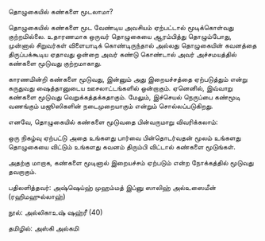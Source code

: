 தொழுகையில் கண்களை மூடலாமா?

தொழுகையில் கண்களை மூட வேண்டிய அவசியம் ஏற்பட்டால் மூடிக்கொள்வது குற்றமில்லை. உதாரணமாக ஒருவர் தொழுகையை ஆரம்பித்து தொழும்போது, முன்னால் சிறுவர்கள் விளையாடிக் கொண்டிருந்தால் அல்லது தொழுகையின் கவனத்தை திருப்பக்கூடிய ஏதாவது ஒன்றை அவர் கண்டு கொண்டால் அவர் அச்சமயத்தில் கண்களை மூடுவது குற்றமாகாது.

காரணமின்றி கண்களை மூடுவது, இன்னும் அது இறையச்சத்தை ஏற்படுத்தும் என்று கருதுவது ஷைத்தானுடைய ஊசலாட்டங்களில் ஒன்றாகும். ஏனெனில், இவ்வாறு கண்களை மூடுவது வெறுக்கத்தக்கதாகும். மேலும், இச்செயல் நெருப்பை கண்மூடி வணங்கும் மஜூஸிகளின் நடைமுறையாகும் என்றும் சொல்லப்படுகிறது.

எனவே, தொழுகையில் கண்களை மூடுவதை பின்வருமாறு விவரிக்கலாம்:

ஒரு நிகழ்வு ஏற்பட்டு அதை உங்களது பார்வை பின்தொடர்வதன் மூலம் உங்களது தொழுகையை விட்டும் உங்களது கவனம் திரும்பி விட்டால் கண்களை மூடுங்கள்.

அதற்கு மாறாக, கண்களை மூடினால் இறையச்சம் ஏற்படும் என்ற நோக்கத்தில் மூடுவது தவறாகும்.

பதிலளித்தவர்: அஷ்ஷெய்ஹ் முஹம்மத் இப்னு ஸாலிஹ் அல்உஸைமீன் (ரஹிமஹுல்லாஹ்)

நூல்: அல்லிகாஉஷ் ஷஹ்ரீ (40)

தமிழில்: அஸ்கி அல்கமி
